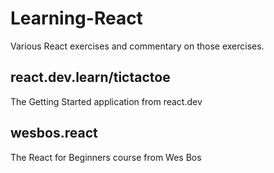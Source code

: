 # Learning-React
Various React exercises and commentary on those exercises.

## react.dev.learn/tictactoe
The Getting Started application from react.dev

## wesbos.react
The React for Beginners course from Wes Bos
